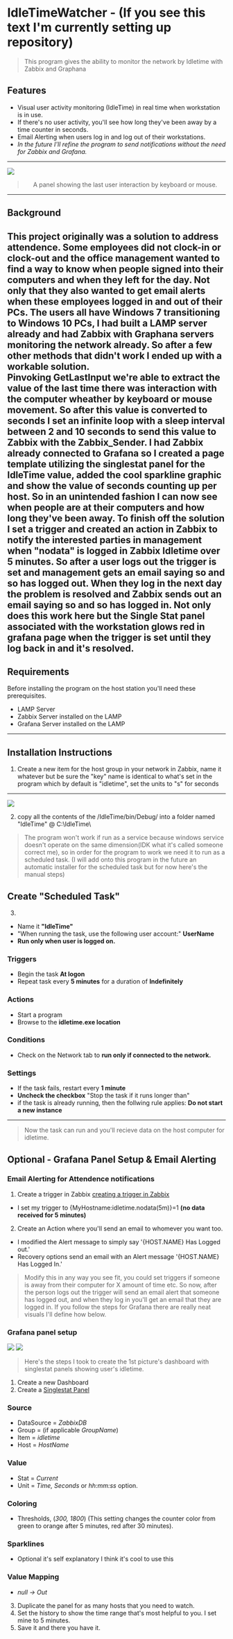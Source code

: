 # IdleTimeWatcher - (If you see this text I'm currently setting up repository)
> This program gives the ability to monitor the network by Idletime with Zabbix and Graphana
## Features
* Visual user activity monitoring (IdleTime) in real time when workstation is in use. 
* If there's no user activity, you'll see how long they've been away by a time counter in seconds.
* Email Alerting when users log in and log out of their workstations.
* *In the future I'll refine the program to send notifications without the need for Zabbix and Grafana.*
---
![](https://anthonypaulruiz.com/wp-content/uploads/2019/09/grafanaIdleTime3.png)
> <p align="center">A panel showing the last user interaction by keyboard or mouse.</p>
---
## Background
This project originally was a solution to address attendence. Some employees did not clock-in or clock-out and the office management wanted to find a way to know when people signed into their computers and when they left for the day. Not only that they also wanted to get email alerts when these employees logged in and out of their PCs. The users all have Windows 7 transitioning to Windows 10 PCs, I had built a LAMP server already and had Zabbix with Graphana servers monitoring the network already. So after a few other methods that didn't work I ended up with a workable solution.
<br>
Pinvoking GetLastInput we're able to extract the value of the last time there was interaction with the computer wheather by keyboard or mouse movement. So after this value is converted to seconds I set an infinite loop with a sleep interval between 2 and 10 seconds to send this value to Zabbix with the Zabbix_Sender. I had Zabbix already connected to Grafana so I created a page template utilizing the singlestat panel for the IdleTime value, added the cool sparkline graphic and show the value of seconds counting up per host. So in an unintended fashion I can now see when people are at their computers and how long they've been away. To finish off the solution I set a trigger and created an action in Zabbix to notify the interested parties in management when "nodata" is logged in Zabbix Idletime over 5 minutes. So after a user logs out the trigger is set and management gets an email saying so and so has logged out. When they log in the next day the problem is resolved and Zabbix sends out an email saying so and so has logged in. Not only does this work here but the Single Stat panel associated with the workstation glows red in grafana page when the trigger is set until they log back in and it's resolved.
---
## Requirements
Before installing the program on the host station you'll need these prerequisites.
* LAMP Server
* Zabbix Server installed on the LAMP
* Grafana Server installed on the LAMP
---
## Installation Instructions
1. Create a new item for the host group in your network in Zabbix, name it whatever but be sure the "key" name is identical to what's set in the program which by default is "idletime", set the units to "s" for seconds
---
![](https://anthonypaulruiz.com/wp-content/uploads/2019/09/zabbixDone.png)

2. copy all the contents of the /IdleTime/bin/Debug/ into a folder named "IdleTime" @ C:\IdleTime\
> The program won't work if run as a service because windows service doesn't operate on the same dimension(IDK what it's called someone correct me), so in order for the program to work we need it to run as a scheduled task. (I will add onto this program in the future an automatic installer for the scheduled task but for now here's the manual steps)
## **Create "Scheduled Task"**
3.
* Name it **"IdleTime"**
* "When running the task, use the following user account:" **UserName**
* **Run only when user is logged on.**
### Triggers
* Begin the task **At logon**
* Repeat task every **5 minutes** for a duration of **Indefinitely**
### Actions
* Start a program
* Browse to the **idletime.exe location**
### Conditions
* Check on the Network tab to **run only if connected to the network.**
### Settings
* If the task fails, restart every **1 minute**
* **Uncheck the checkbox** "Stop the task if it runs longer than"
* if the task is already running, then the follwing rule applies: **Do not start a new instance**
---
> Now the task can run and you'll recieve data on the host computer for idletime.
## Optional - Grafana Panel Setup & Email Alerting
### Email Alerting for Attendence notifications
1. Create a trigger in Zabbix [creating a trigger in Zabbix](https://www.zabbix.com/documentation/4.2/manual/config/triggers/trigger)
* I set my trigger to {MyHostname:idletime.nodata(5m)}=1 **(no data received for 5 minutes)**
2. Create an Action where you'll send an email to whomever you want too. 
* I modified the Alert message to simply say '{HOST.NAME} Has Logged out.'
* Recovery options send an email with an Alert message '{HOST.NAME} Has Logged In.'
> Modify this in any way you see fit, you could set triggers if someone is away from their computer for X amount of time etc. So now, after the person logs out the trigger will send an email alert that someone has logged out, and when they log in you'll get an email that they are logged in. If you follow the steps for Grafana there are really neat visuals I'll define how below.
### Grafana panel setup
![](https://anthonypaulruiz.com/wp-content/uploads/2019/09/dashboard-2.png)
![](https://anthonypaulruiz.com/wp-content/uploads/2019/09/dashboard2.png)
> Here's the steps I took to create the 1st picture's dashboard with singlestat panels showing user's idletime.
1. Create a new Dashboard
2. Create a [Singlestat Panel](https://grafana.com/docs/features/panels/singlestat/)
### Source
* DataSource = *ZabbixDB*
* Group = (if applicable *GroupName*)
* Item = *idletime*
* Host = *HostName*
### Value
* Stat = *Current*
* Unit = *Time, Seconds* or *hh:mm:ss* option.
### Coloring
* Thresholds, (*300, 1800*) (This setting changes the counter color from green to orange after 5 minutes, red after 30 minutes).
### Sparklines
* Optional it's self explanatory I think it's cool to use this
### Value Mapping
* *null -> Out*
3. Duplicate the panel for as many hosts that you need to watch.
4. Set the history to show the time range that's most helpful to you. I set mine to 5 minutes.
5. Save it and there you have it.
